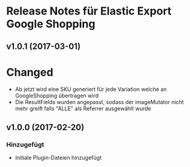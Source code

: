 # Release Notes für Elastic Export Google Shopping

## v1.0.1 (2017-03-01)

# Changed
- Ab jetzt wird eine SKU generiert für jede Variation welche an GoogleShopping übertragen wird
- Die ResultFields wurden angepasst, sodass der imageMutator nicht mehr greift falls "ALLE" als Referrer ausgewählt wurde

## v1.0.0 (2017-02-20)

### Hinzugefügt
- Initiale Plugin-Dateien hinzugefügt